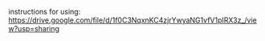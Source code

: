 instructions for using: https://drive.google.com/file/d/1f0C3NqxnKC4zjrYwyaNG1vfV1pIRX3z_/view?usp=sharing 
